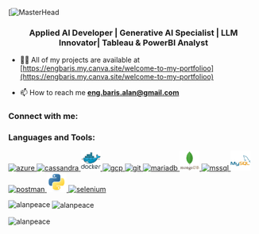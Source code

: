 [![MasterHead](https://scontent.fybz1-1.fna.fbcdn.net/v/t39.30808-6/474480186_540406729047573_3642247704818191495_n.jpg?_nc_cat=110&ccb=1-7&_nc_sid=6ee11a&_nc_ohc=7a0FFXbGgacQ7kNvgFmyGng&_nc_zt=23&_nc_ht=scontent.fybz1-1.fna&_nc_gid=AbDL93MsRfcg7CkqfW4JK53&oh=00_AYBFVwuDtIxWG9dDGzMtA7uTcXQbUhubc3TkpcKC8c74DQ&oe=67947A80)
<h3 align="center">Applied AI Developer | Generative AI Specialist | LLM Innovator| Tableau & PowerBI Analyst</h3>

- 👨‍💻 All of my projects are available at [https://engbaris.my.canva.site/welcome-to-my-portfolioo](https://engbaris.my.canva.site/welcome-to-my-portfolioo)

- 📫 How to reach me **eng.baris.alan@gmail.com**

<h3 align="left">Connect with me:</h3>
<p align="left">
</p>

<h3 align="left">Languages and Tools:</h3>
<p align="left"> <a href="https://azure.microsoft.com/en-in/" target="_blank" rel="noreferrer"> <img src="https://www.vectorlogo.zone/logos/microsoft_azure/microsoft_azure-icon.svg" alt="azure" width="40" height="40"/> </a> <a href="https://cassandra.apache.org/" target="_blank" rel="noreferrer"> <img src="https://www.vectorlogo.zone/logos/apache_cassandra/apache_cassandra-icon.svg" alt="cassandra" width="40" height="40"/> </a> <a href="https://www.docker.com/" target="_blank" rel="noreferrer"> <img src="https://raw.githubusercontent.com/devicons/devicon/master/icons/docker/docker-original-wordmark.svg" alt="docker" width="40" height="40"/> </a> <a href="https://cloud.google.com" target="_blank" rel="noreferrer"> <img src="https://www.vectorlogo.zone/logos/google_cloud/google_cloud-icon.svg" alt="gcp" width="40" height="40"/> </a> <a href="https://git-scm.com/" target="_blank" rel="noreferrer"> <img src="https://www.vectorlogo.zone/logos/git-scm/git-scm-icon.svg" alt="git" width="40" height="40"/> </a> <a href="https://mariadb.org/" target="_blank" rel="noreferrer"> <img src="https://www.vectorlogo.zone/logos/mariadb/mariadb-icon.svg" alt="mariadb" width="40" height="40"/> </a> <a href="https://www.mongodb.com/" target="_blank" rel="noreferrer"> <img src="https://raw.githubusercontent.com/devicons/devicon/master/icons/mongodb/mongodb-original-wordmark.svg" alt="mongodb" width="40" height="40"/> </a> <a href="https://www.microsoft.com/en-us/sql-server" target="_blank" rel="noreferrer"> <img src="https://www.svgrepo.com/show/303229/microsoft-sql-server-logo.svg" alt="mssql" width="40" height="40"/> </a> <a href="https://www.mysql.com/" target="_blank" rel="noreferrer"> <img src="https://raw.githubusercontent.com/devicons/devicon/master/icons/mysql/mysql-original-wordmark.svg" alt="mysql" width="40" height="40"/> </a> <a href="https://postman.com" target="_blank" rel="noreferrer"> <img src="https://www.vectorlogo.zone/logos/getpostman/getpostman-icon.svg" alt="postman" width="40" height="40"/> </a> <a href="https://www.python.org" target="_blank" rel="noreferrer"> <img src="https://raw.githubusercontent.com/devicons/devicon/master/icons/python/python-original.svg" alt="python" width="40" height="40"/> </a> <a href="https://www.selenium.dev" target="_blank" rel="noreferrer"> <img src="https://raw.githubusercontent.com/detain/svg-logos/780f25886640cef088af994181646db2f6b1a3f8/svg/selenium-logo.svg" alt="selenium" width="40" height="40"/> </a> </p>

<p><img align="left" src="https://github-readme-stats.vercel.app/api/top-langs?username=alanpeace&show_icons=true&locale=en&layout=compact" alt="alanpeace" /></p>

<p>&nbsp;<img align="center" src="https://github-readme-stats.vercel.app/api?username=alanpeace&show_icons=true&locale=en" alt="alanpeace" /></p>

<p><img align="center" src="https://github-readme-streak-stats.herokuapp.com/?user=alanpeace&" alt="alanpeace" /></p>

